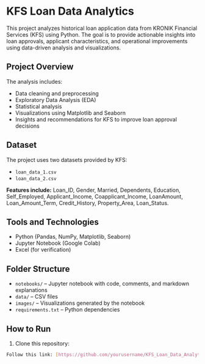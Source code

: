 # KFS Loan Data Analytics

This project analyzes historical loan application data from KRONIK Financial Services (KFS) using Python. The goal is to provide actionable insights into loan approvals, applicant characteristics, and operational improvements using data-driven analysis and visualizations.

## Project Overview
The analysis includes:
- Data cleaning and preprocessing
- Exploratory Data Analysis (EDA)
- Statistical analysis
- Visualizations using Matplotlib and Seaborn
- Insights and recommendations for KFS to improve loan approval decisions

## Dataset
The project uses two datasets provided by KFS:
- `loan_data_1.csv`
- `loan_data_2.csv`

**Features include:** Loan_ID, Gender, Married, Dependents, Education, Self_Employed, Applicant_Income, Coapplicant_Income, LoanAmount, Loan_Amount_Term, Credit_History, Property_Area, Loan_Status.

## Tools and Technologies
- Python (Pandas, NumPy, Matplotlib, Seaborn)
- Jupyter Notebook (Google Colab)
- Excel (for verification)

## Folder Structure
- `notebooks/` – Jupyter notebook with code, comments, and markdown explanations
- `data/` – CSV files
- `images/` – Visualizations generated by the notebook
- `requirements.txt` – Python dependencies

## How to Run
1. Clone this repository:
```bash
Follow this link: [https://github.com/yourusername/KFS_Loan_Data_Analytics.git](https://colab.research.google.com/drive/1knI4eRBJq5rcg_8B7elqxILQx09B87ch?usp=sharing#scrollTo=2f56b31c-dca5-4777-b0c9-092e326bec6a)
